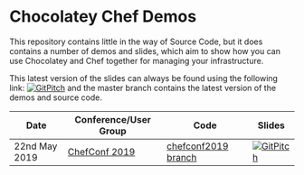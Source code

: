 # Chocolatey Chef Demos

This repository contains little in the way of Source Code, but it does contains a number of demos and slides, which aim to show how you can use Chocolatey and Chef together for managing your infrastructure.

This latest version of the slides can always be found using the following link: [![GitPitch](https://gitpitch.com/assets/badge.svg)](https://gitpitch.com/gep13-talks/ChocolateyChefDemos/master) and the master branch contains the latest version of the demos and source code.

| Date                     | Conference/User Group                                                                                           | Code                                                                                        | Slides                                                                                                                    |
|--------------------------|-----------------------------------------------------------------------------------------------------------------|---------------------------------------------------------------------------------------------|---------------------------------------------------------------------------------------------------------------------------|
| 22nd May     2019        | [ChefConf 2019](https://chefconf.chef.io/)                                                                      | [chefconf2019 branch](https://github.com/gep13-talks/ChocolateyChefDemos/tree/chefconf2019) | [![GitPitch](https://gitpitch.com/assets/badge.svg)](https://gitpitch.com/gep13-talks/ChocolateyChefDemos/chefconf2019#/) |
